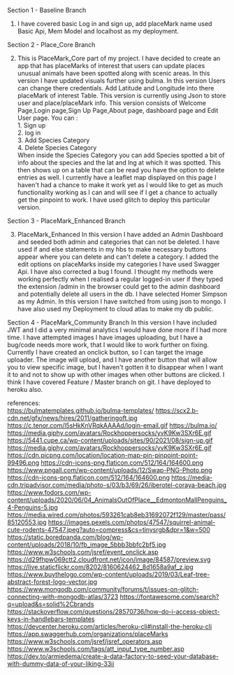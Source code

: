 Section 1 - Baseline Branch

1. I have covered basic Log in and sign up, add placeMark name
used Basic Api, Mem Model and localhost as my deployment.

Section 2 - Place_Core Branch

2. This is PlaceMark_Core part of my project.
I have decided to create an app that has placeMarks of 
interest that users can update places unusual 
animals have been spotted along with scenic areas.
In this version I have updated visuals further using bulma.
In this version Users can change there credentials. 
Add Latitude and Longitude into there placeMark of interest Table. 
This version is currently using Json to store user and place/placeMark info.
This version consists of Welcome Page,Login page,Sign Up Page,About page, dashboard page and Edit User page.
You can : <br>1. Sign up <br>2. log in <br>3. Add Species Category <br>4. Delete Species Category <br>
When inside the Species Category you can add Species spotted a bit of info about the species and the lat and lng at which it was spotted.
This then shows up on a table that can be read you have the option to delete entries as well.
I currently have a leaflet map displayed on this page I haven't had a chance to make it work yet as
I would like to get as much functionality working as I can and will see if I get a chance to actually get the pinpoint to work.
I have used glitch to deploy this particular version.

Section 3 - PlaceMark_Enhanced Branch

3. PlaceMark_Enhanced
In this version I have added an Admin Dashboard and seeded both admin and categories that can not be deleted.
I have used if and else statements in my hbs to make necessary buttons appear where you can 
delete and can't delete a category. I added the edit options on placeMarks inside my categories I have used Swagger Api.
I have also corrected a bug I found. I thought my methods were working perfectly 
when I realised a regular logged-in user if they typed the extension /admin in the browser could get to the admin
dashboard and potentially delete all users in the db. I have selected Homer Simpson as my Admin.
In this version I have switched from using json to mongo. I have also used my Deployment to cloud atlas to make my db public.

Section 4 - PlaceMark_Community Branch
In this version I have included JWT and I did a very minimal analytics I would have done more if I had more time.
I have attempted images I have images uploading, but I have a bug/code needs more work, that I would like to work further on fixing. 
Currently I have created an onclick button, so I can target the image uploader. The image will upload, and I have another button that 
will allow you to view specific image, but I haven't gotten it to disappear when I want it to and not to show up with other images when other buttons are clicked.
I think I have covered Feature / Master branch on git. I have deployed to heroku also.



references:<br>
https://bulmatemplates.github.io/bulma-templates/
https://scx2.b-cdn.net/gfx/news/hires/2011/gatheringoft.jpg
https://c.tenor.com/l5sHkKnVRqkAAAAd/login-email.gif
https://bulma.io/
https://media.giphy.com/avatars/Rockhoppersocks/yvK9Kw3SXr6E.gif
https://5441.cupe.ca/wp-content/uploads/sites/90/2021/08/sign-up.gif
https://media.giphy.com/avatars/Rockhoppersocks/yvK9Kw3SXr6E.gif
https://cdn.picpng.com/location/location-map-pin-pinpoint-point-99496.png
https://cdn-icons-png.flaticon.com/512/164/164600.png
https://www.pngall.com/wp-content/uploads/12/Swap-PNG-Photo.png
https://cdn-icons-png.flaticon.com/512/164/164600.png
https://media-cdn.tripadvisor.com/media/photo-s/03/b3/69/26/iberotel-coraya-beach.jpg
https://www.fodors.com/wp-content/uploads/2020/06/04_AnimalsOutOfPlace__EdmontonMallPenguins_4-Penguins-5.jpg
https://media.wired.com/photos/593261cab8eb31692072f129/master/pass/85120553.jpg
https://images.pexels.com/photos/47547/squirrel-animal-cute-rodents-47547.jpeg?auto=compress&cs=tinysrgb&dpr=1&w=500
https://static.boredpanda.com/blog/wp-content/uploads/2018/10/fb_image_5bbb3bbfc2bf5.jpg
https://www.w3schools.com/jsref/event_onclick.asp
https://d29fhpw069ctt2.cloudfront.net/icon/image/84587/preview.svg
https://live.staticflickr.com/8202/8160624462_8d1658a9af_z.jpg
https://www.buythelogo.com/wp-content/uploads/2019/03/Leaf-tree-abstract-forest-logo-vector.jpg
https://www.mongodb.com/community/forums/t/issues-on-glitch-connecting-with-mongodb-atlas/3723
https://fontawesome.com/search?q=upload&s=solid%2Cbrands
https://stackoverflow.com/questions/28570736/how-do-i-access-object-keys-in-handlebars-templates
https://devcenter.heroku.com/articles/heroku-cli#install-the-heroku-cli
https://app.swaggerhub.com/organizations/placeMarks
https://www.w3schools.com/jsref/jsref_operators.asp
https://www.w3schools.com/tags/att_input_type_number.asp
https://dev.to/armiedema/create-a-data-factory-to-seed-your-database-with-dummy-data-of-your-liking-33ii